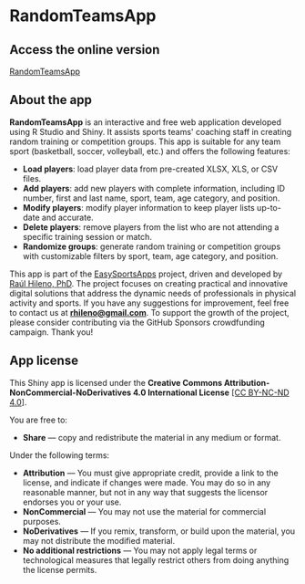 # RandomTeamsApp

## Access the online version

[RandomTeamsApp](https://connect.posit.cloud/EasySportsApps/content/0192fc61-e249-141f-ce78-947fd86d0d11)

## About the app

**RandomTeamsApp** is an interactive and free web application developed using R Studio and Shiny. It assists sports teams' coaching staff in creating random training or competition groups. This app is suitable for any team sport (basketball, soccer, volleyball, etc.) and offers the following features:

- **Load players**: load player data from pre-created XLSX, XLS, or CSV files.
- **Add players**: add new players with complete information, including ID number, first and last name, sport, team, age category, and position.
- **Modify players**: modify player information to keep player lists up-to-date and accurate.
- **Delete players**: remove players from the list who are not attending a specific training session or match.
- **Randomize groups**: generate random training or competition groups with customizable filters by sport, team, age category, and position.

This app is part of the [EasySportsApps](https://github.com/EasySportsApps) project, driven and developed by [Raúl Hileno, PhD](https://orcid.org/0000-0003-3447-395X). The project focuses on creating practical and innovative digital solutions that address the dynamic needs of professionals in physical activity and sports. If you have any suggestions for improvement, feel free to contact us at **rhileno@gmail.com**. To support the growth of the project, please consider contributing via the GitHub Sponsors crowdfunding campaign. Thank you!

## App license

This Shiny app is licensed under the **Creative Commons Attribution-NonCommercial-NoDerivatives 4.0 International License** [[CC BY-NC-ND 4.0]](https://creativecommons.org/licenses/by-nc-nd/4.0/).

You are free to:
- **Share** — copy and redistribute the material in any medium or format.

Under the following terms:
- **Attribution** — You must give appropriate credit, provide a link to the license, and indicate if changes were made. You may do so in any reasonable manner, but not in any way that suggests the licensor endorses you or your use.
- **NonCommercial** — You may not use the material for commercial purposes.
- **NoDerivatives** — If you remix, transform, or build upon the material, you may not distribute the modified material.
- **No additional restrictions** — You may not apply legal terms or technological measures that legally restrict others from doing anything the license permits.
